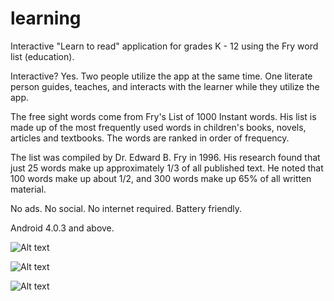 learning
========

Interactive "Learn to read" application for grades K - 12 using the Fry word list (education).

Interactive?  Yes.  Two people utilize the app at the same time.  One literate person guides, teaches, and interacts with the learner while they utilize the app.

The free sight words come from Fry's List of 1000 Instant words. His list is made up of the most frequently used words in children's books, novels, articles and textbooks. The words are ranked in order of frequency.

The list was compiled by Dr. Edward B. Fry in 1996.  His research found that just 25 words make up approximately 1/3 of all published text. He noted that 100 words make up about 1/2, and 300 words make up 65% of all written material.

No ads.  No social.  No internet required.  Battery friendly.

Android 4.0.3 and above.

![Alt text](https://googledrive.com/host/0ByqChrWctKv4UzlOZEpDMWowclk/LearningApp/Screenshot_2014-01-04-07-56-41.png)

![Alt text](https://googledrive.com/host/0ByqChrWctKv4UzlOZEpDMWowclk/LearningApp/Screenshot_2014-01-04-07-56-52.png)

![Alt text](https://googledrive.com/host/0ByqChrWctKv4UzlOZEpDMWowclk/LearningApp/Screenshot_2014-01-04-07-57-01.png)

